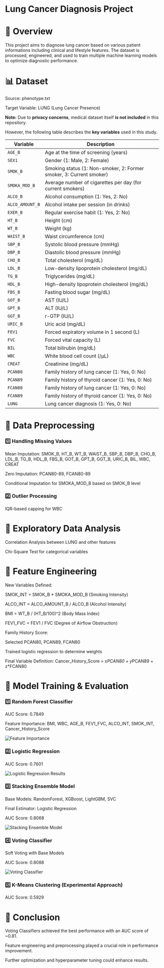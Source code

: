 # Lung Cancer Diagnosis Project

# 📌 Overview

This project aims to diagnose lung cancer based on various patient informations including clinical and lifestyle features. The dataset is processed, engineered, and used to train multiple machine learning models to optimize diagnostic performance.

# 📊 Dataset

Source: phenotype.txt

Target Variable: LUNG (Lung Cancer Presence)

**Note:** Due to **privacy concerns**, medical dataset itself **is not included** in this repository.

However, the following table describes the **key variables** used in this study.

| **Variable**   | **Description** |
|--------------|----------------------------|
| `AGE_B`      | Age at the time of screening (years) |
| `SEX1`       | Gender (1: Male, 2: Female) |
| `SMOK_B`     | Smoking status (1: Non-smoker, 2: Former smoker, 3: Current smoker) |
| `SMOKA_MOD_B` | Average number of cigarettes per day (for current smokers) |
| `ALCO_B`     | Alcohol consumption (1: Yes, 2: No) |
| `ALCO_AMOUNT_B` | Alcohol intake per session (in drinks) |
| `EXER_B`     | Regular exercise habit (1: Yes, 2: No) |
| `HT_B`       | Height (cm) |
| `WT_B`       | Weight (kg) |
| `WAIST_B`    | Waist circumference (cm) |
| `SBP_B`      | Systolic blood pressure (mmHg) |
| `DBP_B`      | Diastolic blood pressure (mmHg) |
| `CHO_B`      | Total cholesterol (mg/dL) |
| `LDL_B`      | Low-density lipoprotein cholesterol (mg/dL) |
| `TG_B`       | Triglycerides (mg/dL) |
| `HDL_B`      | High-density lipoprotein cholesterol (mg/dL) |
| `FBS_B`      | Fasting blood sugar (mg/dL) |
| `GOT_B`      | AST (IU/L) |
| `GPT_B`      | ALT (IU/L) |
| `GGT_B`      | r-GTP (IU/L) |
| `URIC_B`     | Uric acid (mg/dL) |
| `FEV1`       | Forced expiratory volume in 1 second (L) |
| `FVC`        | Forced vital capacity (L) |
| `BIL`        | Total bilirubin (mg/dL) |
| `WBC`        | White blood cell count (/μL) |
| `CREAT`      | Creatinine (mg/dL) |
| `PCAN80`     | Family history of lung cancer (1: Yes, 0: No) |
| `PCAN89`     | Family history of thyroid cancer (1: Yes, 0: No) |
| `FCAN80`     | Family history of lung cancer (1: Yes, 0: No) |
| `FCAN89`     | Family history of thyroid cancer (1: Yes, 0: No) |
| `LUNG`       | Lung cancer diagnosis (1: Yes, 0: No) |

# 🔹 Data Preprocessing

### 1️⃣ Handling Missing Values

Mean Imputation: SMOK_B, HT_B, WT_B, WAIST_B, SBP_B, DBP_B, CHO_B, LDL_B, TG_B, HDL_B, FBS_B, GOT_B, GPT_B, GGT_B, URIC_B, BIL, WBC, CREAT

Zero Imputation: PCAN80-89, FCAN80-89

Conditional Imputation for SMOKA_MOD_B based on SMOK_B level

### 2️⃣ Outlier Processing

IQR-based capping for WBC

# 🔹 Exploratory Data Analysis

Correlation Analysis between LUNG and other features

Chi-Square Test for categorical variables

# 🔹 Feature Engineering

New Variables Defined:

SMOK_INT = SMOK_B * SMOKA_MOD_B (Smoking Intensity)

ALCO_INT = ALCO_AMOUNT_B / ALCO_B (Alcohol Intensity)

BMI = WT_B / (HT_B/100)^2 (Body Mass Index)

FEV1_FVC = FEV1 / FVC (Degree of Airflow Obstruction)

Family History Score:

Selected PCAN80, PCAN89, FCAN80

Trained logistic regression to determine weights

Final Variable Definition: Cancer_History_Score = x*PCAN80 + y*PCAN89 + z*FCAN80

# 🔹 Model Training & Evaluation

### 1️⃣ Random Forest Classifier

AUC Score: 0.7849

Feature Importance: BMI, WBC, AGE_B, FEV1_FVC, ALCO_INT, SMOK_INT, Cancer_History_Score

![Feature Importance](images/Feature_Importance.png)

### 2️⃣ Logistic Regression

AUC Score: 0.7601

![Logistic Regression Results](images/Logistic_Regression.png)

### 3️⃣ Stacking Ensemble Model

Base Models: RandomForest, XGBoost, LightGBM, SVC

Final Estimator: Logistic Regression

AUC Score: 0.8068

![Stacking Ensemble Model](images/Stacking_Ensemble.png)

### 4️⃣ Voting Classifier

Soft Voting with Base Models

AUC Score: 0.8088

![Voting Classifier](images/Voting_Classifier.png)

### 5️⃣ K-Means Clustering (Experimental Approach)

AUC Score: 0.5929

# 🚀 Conclusion

Voting Classifiers achieved the best performance with an AUC score of ~0.81.

Feature engineering and preprocessing played a crucial role in performance improvement.

Further optimization and hyperparameter tuning could enhance results.

